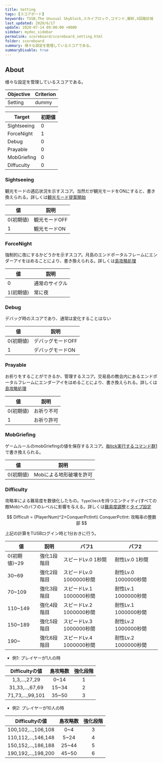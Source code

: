 ```yaml
---
title: Setting
tags: [スコアボード]
keywords: TUSB,The Unusual Skyblock,スカイブロック,コマンド,解析,X回路区域
last_updated: 2020/6/17
update: 2020-07-14 09:00:00 +0000
sidebar: mydoc_sidebar
permalink: scoreboard/scoreboard_setting.html
folder: scoreboard
summary: 様々な設定を管理しているスコアである。
summaryDisable: true
---
```


## About

様々な設定を管理しているスコアである。

|Objective|Criterion|
|-|-|
|Setting|dummy|

|Target|初期値|
|-|-|
|Sightseeing|0|
|ForceNight|1|
|Debug|0|
|Prayable|0|
|MobGriefing|0|
|Diffuculty|0|

### Sightseeing

観光モードの適応状況を示すスコア。当然だが観光モードをONにすると、書き換えられる。詳しくは[観光モード提案開始](/command/xCircuit3/xCircuit3_suggestSightseeing.html)

|値|説明|
|-|-|
|0(初期値)|観光モードOFF|
|1|観光モードON|

### ForceNight

強制的に夜にするかどうかを示すスコア。月島のエンドポータルフレームにエンダーアイをはめることにより、書き換えられる。詳しくは[島攻略処理](/command/xCircuit2/xCircuit2_conquerProcessing.html)

|値|説明|
|-|-|
|0|通常のサイクル|
|1(初期値)|常に夜|

### Debug

デバッグ時のスコアであり、通常は変化することはない

|値|説明|
|-|-|
|0(初期値)|デバッグモードOFF|
|1|デバッグモードON|

### Prayable

お祈りをすることができるか、管理するスコア。交易島の教会内にあるエンドポータルフレームにエンダーアイをはめることにより、書き換えられる。詳しくは[島攻略処理](/command/xCircuit2/xCircuit2_conquerProcessing.html)

|値|説明|
|-|-|
|0(初期値)|お祈り不可|
|1|お祈り許可|

### MobGriefing

ゲームルールのmobGriefingの値を保存するスコア。[毎tick実行するコマンド群1](/command/xCircuit1/xCircuit1_runFirst.html)で書き換えられる。

|値|説明|
|-|-|
|0(初期値)|Mobによる地形破壊を許可|

### Difficulty

攻略率による難易度を数値化したもの。`TypeCheck`を持つエンティティ(すべての敵Mob)へのバフのレベルに影響を与える。詳しくは[難易度調整](/command/xCircuit2/xCircuit2_difficultyAdjustment.html)と[タイプ設定](/command/xCircuit3/xCircuit3_typeSetting.html)

$$
Difficult = (PlayerNum)^2+ConquerPctInt\\
ConquerPctInt: 攻略率の整数部
$$

上記の計算をTUSBログイン時と1分おきに行う。

|値|説明|バフ1|バフ2|
|-|-|-|-|
|0(初期値)~29|強化1段階目|スピードLv.0 1秒間|耐性Lv.0 1秒間|
|30~69|強化2段階目|スピードLv.0 1000000秒間|耐性Lv.0 1000000秒間|
|70~109|強化3段階目|スピードLv.1 1000000秒間|耐性Lv.1 1000000秒間|
|110~149|強化4段階目|スピードLv.2 1000000秒間|耐性Lv.1 1000000秒間|
|150~189|強化5段階目|スピードLv.3 1000000秒間|耐性Lv.2 1000000秒間|
|190~|強化6段階目|スピードLv.4 1000000秒間|耐性Lv.2 1000000秒間|

- 例1: プレイヤーが1人の時

|Difficultyの値|島攻略数|強化段階|
|:-:|:-:|:-:|
|1,3,...,27,29|0~14|1|
|31,33,...,67,69|15~34|2|
|71,73,...,99,101|35~50|3|

- 例2: プレイヤーが10人の時

|Difficultyの値|島攻略数|強化段階|
|:-:|:-:|:-:|
|100,102,...,106,108|0~4|3|
|110,112,...,146,148|5~24|4|
|150,152,...,186,188|25~44|5|
|190,192,...,198,200|45~50|6|
